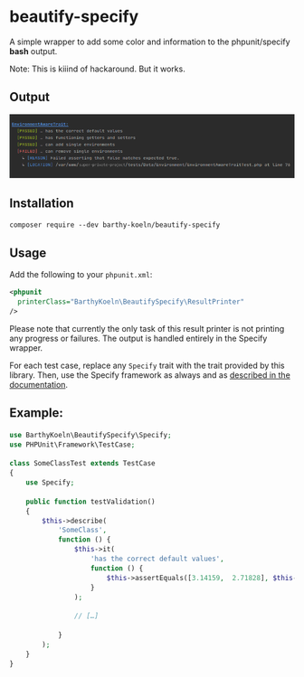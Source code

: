 # beautify-specify

A simple wrapper to add some color and information to the phpunit/specify **bash** output.

Note: This is kiiind of hackaround. But it works.

## Output

![Image of BeautifySpecify Output](./BeautifySpecify.png)

## Installation

```shell-script
composer require --dev barthy-koeln/beautify-specify
```

## Usage

Add the following to your `phpunit.xml`:

```xml
<phpunit
  printerClass="BarthyKoeln\BeautifySpecify\ResultPrinter"
/>
```

Please note that currently the only task of this result printer is not printing any progress or failures.
The output is handled entirely in the Specify wrapper.

For each test case, replace any `Specify` trait with the trait provided by this library.
Then, use the Specify framework as always and as [described in the documentation](https://github.com/Codeception/Specify).

## Example:

```php
use BarthyKoeln\BeautifySpecify\Specify;
use PHPUnit\Framework\TestCase;

class SomeClassTest extends TestCase
{
    use Specify;

    public function testValidation()
    {
        $this->describe(
            'SomeClass',
            function () {
                $this->it(
                    'has the correct default values',
                    function () {
                        $this->assertEquals([3.14159,  2.71828], $this->someClass->getValues());
                    }
                );

                // […]

            }
        );
    }
}
```
